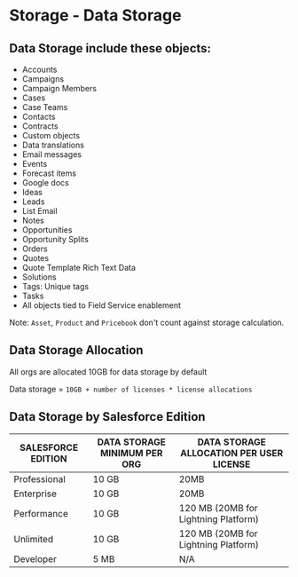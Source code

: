 # Storage - Data Storage 

## Data Storage include these objects:

- Accounts
- Campaigns
- Campaign Members
- Cases
- Case Teams
- Contacts
- Contracts
- Custom objects
- Data translations
- Email messages
- Events
- Forecast items
- Google docs
- Ideas
- Leads
- List Email
- Notes
- Opportunities
- Opportunity Splits
- Orders
- Quotes
- Quote Template Rich Text Data
- Solutions
- Tags: Unique tags
- Tasks
- All objects tied to Field Service enablement 

Note: 
`Asset`, `Product` and `Pricebook` don't count against storage calculation.

## Data Storage Allocation

All orgs are allocated 10GB for data storage by default

Data storage = `10GB + number of licenses * license allocations`


## Data Storage by Salesforce Edition

|SALESFORCE EDITION|DATA STORAGE MINIMUM PER ORG |DATA STORAGE ALLOCATION PER USER LICENSE | 
|--|--|--|
| Professional  | 10 GB  | 20MB
| Enterprise    | 10 GB  | 20MB 
| Performance   | 10 GB  | 120 MB (20MB for Lightning Platform)
| Unlimited     | 10 GB  | 120 MB (20MB for Lightning Platform)
| Developer     | 5 MB   | N/A
